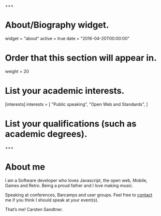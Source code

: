 +++
# About/Biography widget.
widget = "about"
active = true
date = "2016-04-20T00:00:00"

# Order that this section will appear in.
weight = 20

# List your academic interests.
[interests]
  interests = [
    "Public speaking",
    "Open Web and Standards",
  ]

# List your qualifications (such as academic degrees).
+++

# About me

I am a Software developer who loves Javascript, the open web, Mobile, Games and Retro. Being a proud father and I love making music.

Speaking at conferences, Barcamps and user groups. Feel free to [contact](#contact) me if you think I should speak at your event(s).

That’s me! Carsten Sandtner.
